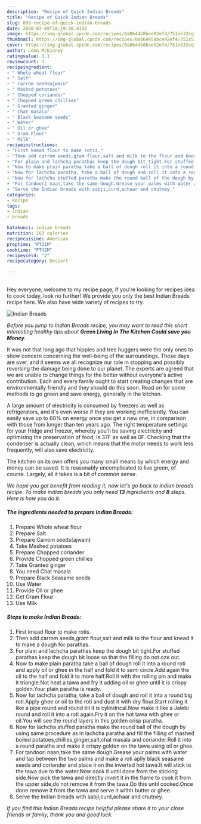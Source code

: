 ```yaml
---
description: "Recipe of Quick Indian Breads"
title: "Recipe of Quick Indian Breads"
slug: 899-recipe-of-quick-indian-breads
date: 2020-07-09T18:19:50.413Z
image: https://img-global.cpcdn.com/recipes/0a864458bce92ef4/751x532cq70/indian-breads-recipe-main-photo.jpg
thumbnail: https://img-global.cpcdn.com/recipes/0a864458bce92ef4/751x532cq70/indian-breads-recipe-main-photo.jpg
cover: https://img-global.cpcdn.com/recipes/0a864458bce92ef4/751x532cq70/indian-breads-recipe-main-photo.jpg
author: Leon McKinney
ratingvalue: 3.1
reviewcount: 3
recipeingredient:
- " Whole wheat flour"
- " Salt"
- " Carrom seedsajwain"
- " Mashed potatoes"
- " Chopped coriander"
- " Chopped green chillies"
- " Granted ginger"
- " Chat masala"
- " Black Seasame seeds"
- " Water"
- " Oil or ghee"
- " Gram Flour"
- " Milk"
recipeinstructions:
- "First knead flour to make rotis."
- "Then add carrom seeds,gram flour,salt and milk to the flour and knead it to make a dough for parathas."
- "For plain and lachcha parathas keep the dough bit tight.For stuffed parathas keep the dough bit loose so that the filling do not oze out."
- "Now to make plain paratha take a ball of dough roll it into a round roti and apply oil or ghee in the half and fold it to semi circle.Add again the oil to the half and fold it to more half.Roll it with the rolling pin and make it triangle.Not heat a tawa and fry it adding oil or ghee until it is crispy golden.Your plain paratha is ready."
- "Now for lachcha paratha, take a ball of dough and roll it into a round big roti.Apply ghee or oil to the roti and dust it with dry flour.Start rolling it like a pipe round and round till it is cylindrical.Now make it like a Jalebi round and roll it into a roti again.Fry it on the hot tawa with ghee or oil.You will see the round layers in this golden crisp paratha."
- "Now for lachcha stuffed paratha make the round ball of the dough by using same procedure as in lachcha paratha and fill the filling of mashed boiled potatoes,chillies,ginger,salt,chat masala and coriander.Roll it into a round paratha and make it crispy golden on the tawa using oil or ghee."
- "For tandoori naan,take the same dough.Grease your palms with water and tap between the two palms and make a roti aplly black seasame seeds and coriander and place it on the inverted hot tawa.It will stick to the tawa due to the water.Now cook it until done from the sticking side.Now pick the tawa and directly invert it in the flame to cook it from the upper side,do not remove it from the tawa.Do this until cooked.Once done remove it from the tawa and serve it withh butter or ghee."
- "Serve the Indian breads with sabji,curd,achaar and chutney."
categories:
- Recipe
tags:
- indian
- breads

katakunci: indian breads 
nutrition: 163 calories
recipecuisine: American
preptime: "PT21M"
cooktime: "PT42M"
recipeyield: "2"
recipecategory: Dessert

---
```

<br>
Hey everyone, welcome to my recipe page, If you're looking for recipes idea to cook today, look no further! We provide you only the best Indian Breads recipe here. We also have wide variety of recipes to try.
<br>


![Indian Breads](https://img-global.cpcdn.com/recipes/0a864458bce92ef4/751x532cq70/indian-breads-recipe-main-photo.jpg)

<i>Before you jump to Indian Breads recipe, you may want to read this short interesting healthy tips about 
<strong>Green Living In The Kitchen Could save you Money</strong>.</i>
</br>

It was not that long ago that hippies and tree huggers were the only ones to show concern concerning the well-being of the surroundings. Those days are over, and it seems we all recognize our role in stopping and possibly reversing the damage being done to our planet. The experts are agreed that we are unable to change things for the better without everyone's active contribution. Each and every family ought to start creating changes that are environmentally friendly and they should do this soon. Read on for some methods to go green and save energy, generally in the kitchen.

A large amount of electricity is consumed by freezers as well as refrigerators, and it's even worse if they are working inefficiently. You can easily save up to 60% on energy once you get a new one, in comparison with those from longer than ten years ago. The right temperature settings for your fridge and freezer, whereby you'll be saving electricity and optimising the preservation of food, is 37F as well as 0F. Checking that the condenser is actually clean, which means that the motor needs to work less frequently, will also save electricity.

The kitchen on its own offers you many small means by which energy and money can be saved. It is reasonably uncomplicated to live green, of course. Largely, all it takes is a bit of common sense.


<i>We hope you got benefit from reading it, now let's go back to indian breads recipe. To make indian breads you only need <strong>13</strong> ingredients and <strong>8</strong> steps. Here is how you do it.
</i>

##### The ingredients needed to prepare Indian Breads:

1. Prepare  Whole wheat flour
1. Prepare  Salt
1. Prepare  Carrom seeds(ajwain)
1. Take  Mashed potatoes
1. Prepare  Chopped coriander
1. Provide  Chopped green chillies
1. Take  Granted ginger
1. You need  Chat masala
1. Prepare  Black Seasame seeds
1. Use  Water
1. Provide  Oil or ghee
1. Get  Gram Flour
1. Use  Milk


##### Steps to make Indian Breads:

1. First knead flour to make rotis.
1. Then add carrom seeds,gram flour,salt and milk to the flour and knead it to make a dough for parathas.
1. For plain and lachcha parathas keep the dough bit tight.For stuffed parathas keep the dough bit loose so that the filling do not oze out.
1. Now to make plain paratha take a ball of dough roll it into a round roti and apply oil or ghee in the half and fold it to semi circle.Add again the oil to the half and fold it to more half.Roll it with the rolling pin and make it triangle.Not heat a tawa and fry it adding oil or ghee until it is crispy golden.Your plain paratha is ready.
1. Now for lachcha paratha, take a ball of dough and roll it into a round big roti.Apply ghee or oil to the roti and dust it with dry flour.Start rolling it like a pipe round and round till it is cylindrical.Now make it like a Jalebi round and roll it into a roti again.Fry it on the hot tawa with ghee or oil.You will see the round layers in this golden crisp paratha.
1. Now for lachcha stuffed paratha make the round ball of the dough by using same procedure as in lachcha paratha and fill the filling of mashed boiled potatoes,chillies,ginger,salt,chat masala and coriander.Roll it into a round paratha and make it crispy golden on the tawa using oil or ghee.
1. For tandoori naan,take the same dough.Grease your palms with water and tap between the two palms and make a roti aplly black seasame seeds and coriander and place it on the inverted hot tawa.It will stick to the tawa due to the water.Now cook it until done from the sticking side.Now pick the tawa and directly invert it in the flame to cook it from the upper side,do not remove it from the tawa.Do this until cooked.Once done remove it from the tawa and serve it withh butter or ghee.
1. Serve the Indian breads with sabji,curd,achaar and chutney.


<i>If you find this Indian Breads recipe helpful please share it to your close friends or family, thank you and good luck.</i>
